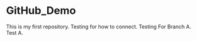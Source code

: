 # GitHub_Demo
This is my first repository.
Testing for how to connect.
Testing For Branch A. Test A.
